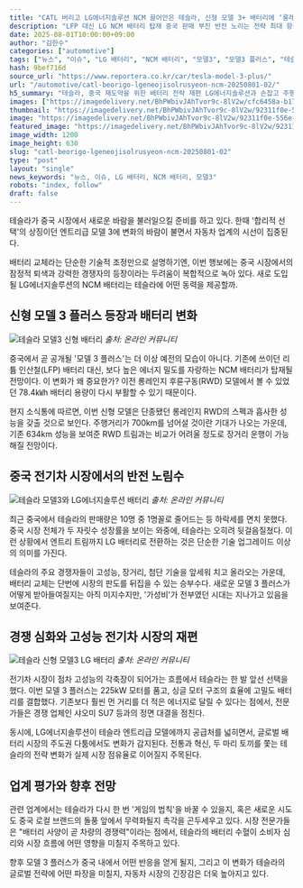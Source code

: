 ```yaml
---
title: "CATL 버리고 LG에너지솔루션 NCM 끌어안은 테슬라, 신형 모델 3+ 배터리에 ‘롱레인지 RWD 부활’"
description: "LFP 대신 LG NCM 배터리 탑재 중국 판매 부진 반전 노리는 전략 최대 항속거리, 기존 기록 넘을 듯 ..."
date: 2025-08-01T10:00:00+09:00
author: "김한수"
categories: ["automotive"]
tags: ["뉴스", "이슈", "LG 배터리", "NCM 배터리", "모델3", "모델3 플러스", "테슬라", "배터리판도재편", "중국전기차반격"]
hash: 9bef716d
source_url: "https://www.reportera.co.kr/car/tesla-model-3-plus/"
url: "/automotive/catl-beorigo-lgeneojisolrusyeon-ncm-20250801-02/"
h5_summary: "테슬라, 중국 재도약을 위한 배터리 전략 재편 LG에너지솔루션과 손잡고 주행거리 경쟁 불 붙인다"
images: ["https://imagedelivery.net/BhPWbivJAhTvor9c-8lV2w/cfc6458a-b172-4810-91fb-0703267bd800/public", "https://imagedelivery.net/BhPWbivJAhTvor9c-8lV2w/741052c2-17f9-4deb-e335-782b4951d400/public", "https://imagedelivery.net/BhPWbivJAhTvor9c-8lV2w/56a87153-3bf2-4325-27b7-6732c36df100/public", "https://imagedelivery.net/BhPWbivJAhTvor9c-8lV2w/92311f0e-556e-4a30-a467-2b7739061e00/public"]
thumbnail: "https://imagedelivery.net/BhPWbivJAhTvor9c-8lV2w/92311f0e-556e-4a30-a467-2b7739061e00/public"
image: "https://imagedelivery.net/BhPWbivJAhTvor9c-8lV2w/92311f0e-556e-4a30-a467-2b7739061e00/public"
featured_image: "https://imagedelivery.net/BhPWbivJAhTvor9c-8lV2w/92311f0e-556e-4a30-a467-2b7739061e00/public"
image_width: 1200
image_height: 630
slug: "catl-beorigo-lgeneojisolrusyeon-ncm-20250801-02"
type: "post"
layout: "single"
news_keywords: "뉴스, 이슈, LG 배터리, NCM 배터리, 모델3"
robots: "index, follow"
draft: false
---
```


테슬라가 중국 시장에서 새로운 바람을 불러일으킬 준비를 하고 있다. 한때 '합리적 선택'의 상징이던 엔트리급 모델 3에 변화의 바람이 불면서 자동차 업계의 시선이 집중된다.

배터리 교체라는 단순한 기술적 조정만으로 설명하기엔, 이번 행보에는 중국 시장에서의 잠정적 퇴색과 강력한 경쟁자의 등장이라는 두려움이 복합적으로 녹아 있다. 새로 도입될 LG에너지솔루션의 NCM 배터리는 테슬라에 어떤 동력을 제공할까.

## 신형 모델 3 플러스 등장과 배터리 변화

![테슬라 모델3 신형 배터리](https://imagedelivery.net/BhPWbivJAhTvor9c-8lV2w/cfc6458a-b172-4810-91fb-0703267bd800/public)
*출처: 온라인 커뮤니티*


중국에서 곧 공개될 '모델 3 플러스'는 더 이상 예전의 모습이 아니다. 기존에 쓰이던 리튬 인산철(LFP) 배터리 대신, 보다 높은 에너지 밀도를 자랑하는 NCM 배터리가 탑재될 전망이다. 이 변화가 왜 중요한가? 이전 롱레인지 후륜구동(RWD) 모델에서 볼 수 있었던 78.4㎾h 배터리 용량이 다시 부활할 수 있기 때문이다.

현지 소식통에 따르면, 이번 신형 모델은 단종됐던 롱레인지 RWD의 스펙과 흡사한 성능을 갖출 것으로 보인다. 주행거리가 700km를 넘어설 것이란 기대가 나오는 가운데, 기존 634km 성능을 보여준 RWD 트림과는 비교가 어려울 정도로 장거리 운행이 가능해질 전망이다.

## 중국 전기차 시장에서의 반전 노림수

![테슬라 모델3와 LG에너지솔루션 배터리](https://imagedelivery.net/BhPWbivJAhTvor9c-8lV2w/741052c2-17f9-4deb-e335-782b4951d400/public)
*출처: 온라인 커뮤니티*


최근 중국에서 테슬라의 판매량은 10명 중 1명꼴로 줄어드는 등 하락세를 면치 못했다. 중국 시장 전체가 두 자릿수 성장률을 보이는 와중에, 테슬라는 오히려 뒷걸음질쳤다. 이런 상황에서 엔트리 트림까지 LG 배터리로 전환하는 것은 단순한 기술 업그레이드 이상의 의미를 가진다.

테슬라의 주요 경쟁자들이 고성능, 장거리, 첨단 기술을 앞세워 치고 올라오는 가운데, 배터리 교체는 단번에 시장의 판도를 뒤집을 수 있는 승부수다. 새로운 모델 3 플러스가 어떻게 받아들여질지는 아직 미지수지만, '가성비'가 전부였던 시대는 지나가고 있음을 보여준다.

## 경쟁 심화와 고성능 전기차 시장의 재편

![테슬라 신형 모델3 LG 배터리](https://imagedelivery.net/BhPWbivJAhTvor9c-8lV2w/56a87153-3bf2-4325-27b7-6732c36df100/public)
*출처: 온라인 커뮤니티*


전기차 시장이 점차 고성능의 각축장이 되어가는 흐름에서 테슬라는 한 발 앞선 선택을 했다. 이번 모델 3 플러스는 225kW 모터를 품고, 싱글 모터 구조의 효율에 고밀도 배터리를 결합했다. 기존보다 훨씬 먼 거리를 더 적은 에너지로 달릴 수 있다는 점에서, 전문가들은 경쟁 업체인 샤오미 SU7 등과의 정면 대결을 점친다.

동시에, LG에너지솔루션이 테슬라 엔트리급 모델에까지 공급처를 넓히면서, 글로벌 배터리 시장의 주도권 다툼에서도 변화가 감지된다. 전통과 혁신, 두 마리 토끼를 쫓는 테슬라의 전략 변화가 실제 시장 점유율로 이어질지 주목된다.

## 업계 평가와 향후 전망

관련 업계에서는 테슬라가 다시 한 번 '게임의 법칙'을 바꿀 수 있을지, 혹은 새로운 시도도 중국 로컬 브랜드의 돌풍 앞에서 무력화될지 촉각을 곤두세우고 있다. 시장 전문가들은 "배터리 사양이 곧 차량의 경쟁력"이라는 점에서, 테슬라의 배터리 수혈이 소비자 심리와 시장 흐름에 어떤 영향을 미칠지 주목하고 있다.

향후 모델 3 플러스가 중국 내에서 어떤 반응을 얻게 될지, 그리고 이 변화가 테슬라의 글로벌 전략에 어떤 파장을 미칠지, 자동차 시장의 긴장감은 더욱 높아지고 있다.
